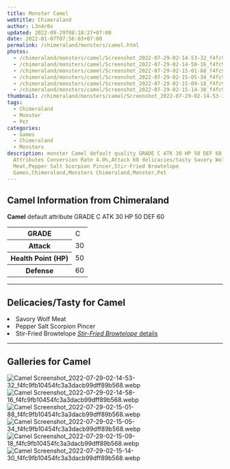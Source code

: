 ```yaml
---
title: Monster Camel
webtitle: Chimeraland
author: L3n4r0x
updated: 2022-09-29T08:18:27+07:00
date: 2022-01-07T07:56:03+07:00
permalink: /chimeraland/monsters/camel.html
photos:
  - /chimeraland/monsters/camel/Screenshot_2022-07-29-02-14-53-32_f4fc9fb10454fc3a3dacb99dff89b568.webp
  - /chimeraland/monsters/camel/Screenshot_2022-07-29-02-14-58-16_f4fc9fb10454fc3a3dacb99dff89b568.webp
  - /chimeraland/monsters/camel/Screenshot_2022-07-29-02-15-01-88_f4fc9fb10454fc3a3dacb99dff89b568.webp
  - /chimeraland/monsters/camel/Screenshot_2022-07-29-02-15-05-34_f4fc9fb10454fc3a3dacb99dff89b568.webp
  - /chimeraland/monsters/camel/Screenshot_2022-07-29-02-15-09-18_f4fc9fb10454fc3a3dacb99dff89b568.webp
  - /chimeraland/monsters/camel/Screenshot_2022-07-29-02-15-14-30_f4fc9fb10454fc3a3dacb99dff89b568.webp
thumbnail: /chimeraland/monsters/camel/Screenshot_2022-07-29-02-14-53-32_f4fc9fb10454fc3a3dacb99dff89b568.webp
tags:
  - Chimeraland
  - Monster
  - Pet
categories:
  - Games
  - Chimeraland
  - Monsters
description: monster Camel default quality GRADE C ATK 30 HP 50 DEF 60
  Attributes Conversion Rate 4.0%,Attack 60 delicacies/tasty Savory Wolf
  Meat,Pepper Salt Scorpion Pincer,Stir-Fried Browtelope
  Games,Chimeraland,Monsters Chimeraland,Monster,Pet
---
```


<section id="bootstrap-wrapper"><link rel="stylesheet" href="https://rawcdn.githack.com/dimaslanjaka/Web-Manajemen/0c3b5aa1813bd4abcd2c11bf3e37928b15c28664/css/bootstrap-5-3-0-alpha3-wrapper.css"/><h2 id="attribute">Camel Information from Chimeraland</h2><p><b>Camel</b> default attribute GRADE C ATK 30 HP 50 DEF 60<table><tr><th>GRADE</th><td>C</td></tr><tr><th>Attack</th><td>30</td></tr><tr><th>Health Point (HP)</th><td>50</td></tr><tr><th>Defense</th><td>60</td></tr></table></p><hr/><h2 id="delicacies">Delicacies/Tasty for Camel</h2><div class="text-white bg-dark"><li class="d-flex justify-content-between">Savory Wolf Meat </li><li class="d-flex justify-content-between">Pepper Salt Scorpion Pincer </li><li class="d-flex justify-content-between">Stir-Fried Browtelope <a href="/chimeraland/recipes/stir-fried-browtelope.html" title="Click here to view recipe Stir-Fried Browtelope details"><i>Stir-Fried Browtelope</i> details</a></li></div><hr/><div id="gallery"><h2>Galleries for Camel</h2><div class="row"><div class="col-lg-6 col-12"><img src="/chimeraland/monsters/camel/Screenshot_2022-07-29-02-14-53-32_f4fc9fb10454fc3a3dacb99dff89b568.webp" alt="Camel Screenshot_2022-07-29-02-14-53-32_f4fc9fb10454fc3a3dacb99dff89b568.webp"/></div><div class="col-lg-6 col-12"><img src="/chimeraland/monsters/camel/Screenshot_2022-07-29-02-14-58-16_f4fc9fb10454fc3a3dacb99dff89b568.webp" alt="Camel Screenshot_2022-07-29-02-14-58-16_f4fc9fb10454fc3a3dacb99dff89b568.webp"/></div><div class="col-lg-6 col-12"><img src="/chimeraland/monsters/camel/Screenshot_2022-07-29-02-15-01-88_f4fc9fb10454fc3a3dacb99dff89b568.webp" alt="Camel Screenshot_2022-07-29-02-15-01-88_f4fc9fb10454fc3a3dacb99dff89b568.webp"/></div><div class="col-lg-6 col-12"><img src="/chimeraland/monsters/camel/Screenshot_2022-07-29-02-15-05-34_f4fc9fb10454fc3a3dacb99dff89b568.webp" alt="Camel Screenshot_2022-07-29-02-15-05-34_f4fc9fb10454fc3a3dacb99dff89b568.webp"/></div><div class="col-lg-6 col-12"><img src="/chimeraland/monsters/camel/Screenshot_2022-07-29-02-15-09-18_f4fc9fb10454fc3a3dacb99dff89b568.webp" alt="Camel Screenshot_2022-07-29-02-15-09-18_f4fc9fb10454fc3a3dacb99dff89b568.webp"/></div><div class="col-lg-6 col-12"><img src="/chimeraland/monsters/camel/Screenshot_2022-07-29-02-15-14-30_f4fc9fb10454fc3a3dacb99dff89b568.webp" alt="Camel Screenshot_2022-07-29-02-15-14-30_f4fc9fb10454fc3a3dacb99dff89b568.webp"/></div></div></div></section>